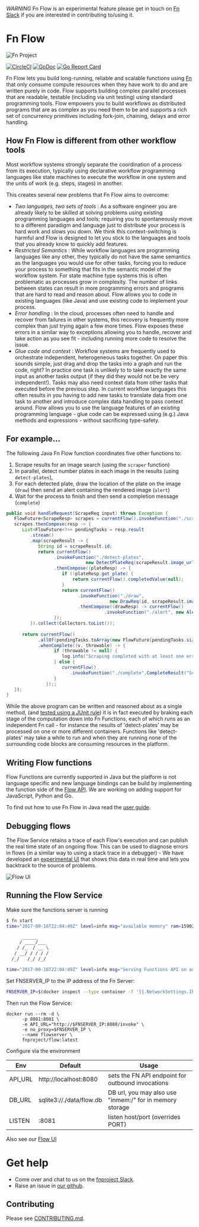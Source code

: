 *WARNING* Fn Flow is an experimental feature please get in touch on [Fn Slack](https://fnproject.slack.com/join/shared_invite/MjIwNzc5MTE4ODg3LTE1MDE0NTUyNTktYThmYmRjZDUwOQ) if you are interested in contributing to/using it. 

# Fn Flow
![Fn Project](http://fnproject.io/images/fn-300x125.png)

[![CircleCI](https://circleci.com/gh/fnproject/flow.svg?style=svg)](https://circleci.com/gh/fnproject/flow)
[![GoDoc](https://godoc.org/github.com/fnproject/flow?status.svg)](https://godoc.org/github.com/fnproject/flow)
[![Go Report Card](https://goreportcard.com/badge/github.com/fnproject/flow)](https://goreportcard.com/report/github.com/fnproject/flow)

Fn Flow lets you build long-running, reliable and scalable functions using [Fn](https://github.com/fnproject/fn) that only consume compute resources when they have work to do and are written purely in code.  Flow supports building complex parallel processes that are readable, testable (including via unit testing) using standard programming tools. Flow empowers you to build workflows as distributed programs that are as complex as you need them to be and supports a rich set of concurrency primitives including fork-join, chaining, delays and error handling. 



## How Fn Flow is different from other workflow tools

Most workflow systems strongly separate the coordination of a process from its execution, typically using declarative workflow programming languages like state machines to execute the workflow in one system and the units of work (e.g. steps, stages) in another. 
 
This creates several new problems that Fn Flow aims to overcome: 

* *Two languages, two sets of tools* : As a software engineer you are already likely to be skilled at solving problems using existing programming languages and tools;  requiring you to spontaneously move to a different paradigm and language just to distribute your process is hard work and slows you down. We think this context-switching is harmful and Flow is designed to let you stick to the languages and tools that you already know to quickly add features.  
* *Restricted Semantics* : While workflow languages are programming languages like any other, they typically do not have the same semantics as the languages you would use for other tasks, forcing you to reduce your process to something that fits in the semantic model of the workflow system. For state machine type systems this is often problematic as processes grow in complexity.  The number of links between states can result in more programming errors and programs that are hard to read and reason about. Flow allows you to code in existing languages (like Java) and use existing code to implement your process.
* *Error handling* : In the cloud, processes often need to handle and recover from failures in other systems, this recovery is frequently more complex than just trying again a few more times. Flow exposes these errors in a similar way to exceptions allowing you to handle, recover and take action as you see fit - including running more code to resolve the issue.  
* *Glue code and context* : Workflow systems are frequently used to orchestrate independent, heterogeneous tasks together. On paper this sounds simple, just drag and drop the tasks into a graph and run the code, right? In practice one task is unlikely to to take exactly the same input as another tasks output (if they did they would not be be very independent!). Tasks may also need context data from other tasks that executed before the previous step. In current workflow languages this often results in you having to add new tasks to translate data from one task to another and introduce complex data handling to pass context around. Flow allows you to use the language features of an existing programming language - glue code can be expressed using (e.g.) Java methods and expressions - without sacrificing type-safety.


## For example... 

The following Java Fn Flow function coordinates five  other functions to:
 
1. Scrape results for an image search (using the `scraper` function)
2. In parallel, detect number plates in each image in the results (using `detect-plates`), 
3. For each detected plate, draw the location of the plate on the image (`draw`) then send an alert containing the rendered image (`alert`)
5. Wait for the process to finish and then send a completion message (`complete`)

```java
public void handleRequest(ScrapeReq input) throws Exception {
   FlowFuture<ScrapeResp> scrapes = currentFlow().invokeFunction("./scraper", input, ScrapeResp.class);
   scrapes.thenCompose(resp -> {
      List<FlowFuture<?>> pendingTasks = resp.result
         .stream()
         .map(scrapeResult -> {
            String id = scrapeResult.id;
            return currentFlow()
                  .invokeFunction("./detect-plates", 
                              new DetectPlateReq(scrapeResult.image_url, "us"), DetectPlateResp.class)
                  .thenCompose((plateResp) -> {
                     if (!plateResp.got_plate) { 
                         return currentFlow().completedValue(null);
                     }
                     return currentFlow()
                           .invokeFunction("./draw", 
                                       new DrawReq(id, scrapeResult.image_url, plateResp.rectangles,"300x300"), DrawResp.class)
                           .thenCompose((drawResp) -> currentFlow()
                                     .invokeFunction("./alert", new AlertReq(plateResp.plate, drawResp.image_url)));
                  });
         }).collect(Collectors.toList());
         
      return currentFlow()
            .allOf(pendingTasks.toArray(new FlowFuture[pendingTasks.size()]))
            .whenComplete((v, throwable) -> {
                  if (throwable != null) {
                     log.info("Scraping completed with at least one error", throwable);
                  } else {
                     currentFlow()
                        .invokeFunction("./complete",CompleteResult("Scraped " + pendingTasks.size() + " Images")));
                  }
               });;
   });
}
```

While the above program can be written and reasoned about as a single method, (and [tested using a JUnit rule](https://github.com/fnproject/fdk-java/blob/master/testing/src/main/java/com/fnproject/fn/testing/FnTestingRule.java)) it is in fact executed by braking each stage of the computation down into Fn Functions, each of which runs as an independent Fn call - for instance the results of 'detect-plates' may be processed on one or more different containers. Functions like 'detect-plates' may take a while to run and when they are running none of the surrounding code blocks are consuming resources in the platform. 



## Writing Flow functions 
Flow Functions are currently supported in Java but the platform is not language specific and new language bindings can be build by implementing the function side of the [Flow API](docs/API.md). We are working on adding support for JavaScript, Python and Go.

To find out how to use Fn Flow in Java read the [user guide](https://github.com/fnproject/fdk-java/blob/master/docs/FnFlowsUserGuide.md). 


## Debugging flows 

The Flow Service retains a trace of each Flow's execution and can publish the real time state of an ongoing flow.  This can be used to diagnose errors in flows (in a similar way to using a stack trace in a debugger) - We have developed an [experimental UI](https://github.com/fnproject/flowui) that shows this data in real time and lets you backtrack to the source of problems.

![Flow UI](docs/flowui.png)

## Running the Flow Service

Make sure the functions server is running 
```bash 
$ fn start                                                                                                                                                 ....
time="2017-09-16T22:04:49Z" level=info msg="available memory" ram=1590210560

      ______
     / ____/___
    / /_  / __ \
   / __/ / / / /
  /_/   /_/ /_/

time="2017-09-16T22:04:49Z" level=info msg="Serving Functions API on address `:8080`"
```

Set FNSERVER_IP to the IP address of the Fn Server:

```bash
FNSERVER_IP=$(docker inspect --type container -f '{{.NetworkSettings.IPAddress}}' fnserver)
```

Then run the Flow Service: 
```
docker run --rm -d \
      -p 8081:8081 \
      -e API_URL="http://$FNSERVER_IP:8080/invoke" \
      -e no_proxy=$FNSERVER_IP \
      --name flowserver \
      fnproject/flow:latest
```

Configure via the environment 

| Env | Default | Usage |
| --- | --- | --- |
| API_URL | http://localhost:8080 | sets the FN API endpoint for outbound invocations | 
| DB_URL | sqlite3://./data/flow.db | DB url, you may also use "inmem:/" for in memory storage |
| LISTEN |  :8081 | listen host/port (overrides PORT)  |

Also see our [Flow UI](http://github.com/fnproject/flowui)


# Get help

* Come over and chat to us on the [fnproject Slack](https://join.slack.com/t/fnproject/shared_invite/enQtMjIwNzc5MTE4ODg3LTdlYjE2YzU1MjAxODNhNGUzOGNhMmU2OTNhZmEwOTcxZDQxNGJiZmFiMzNiMTk0NjU2NTIxZGEyNjI0YmY4NTA).
* Raise an issue in [our github](https://github.com/fnproject/flow/).


## Contributing 

Please see [CONTRIBUTING.md](CONTRIBUTING.md).
